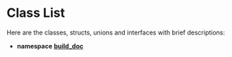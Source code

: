 
# Class List

Here are the classes, structs, unions and interfaces with brief descriptions:


* **namespace** [**build\_doc**](namespacebuild__doc.md)   